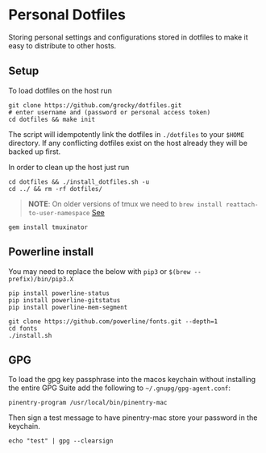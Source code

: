 # Personal Dotfiles

Storing personal settings and configurations stored in dotfiles to make it easy to distribute to other hosts.

## Setup

To load dotfiles on the host run

```shell
git clone https://github.com/grocky/dotfiles.git
# enter username and (password or personal access token)
cd dotfiles && make init
```

The script will idempotently link the dotfiles in `./dotfiles` to your `$HOME` directory. If any conflicting dotfiles exist on the host already they will be backed up first.

In order to clean up the host just run

```shell
cd dotfiles && ./install_dotfiles.sh -u
cd ../ && rm -rf dotfiles/
```

> **NOTE**: On older versions of tmux we need to `brew install reattach-to-user-namespace` [See](https://github.com/thoughtbot/dotfiles/issues/75)

```shell
gem install tmuxinator
```

## Powerline install

You may need to replace the below with `pip3` or `$(brew --prefix)/bin/pip3.X`

```shell
pip install powerline-status
pip install powerline-gitstatus
pip install powerline-mem-segment

git clone https://github.com/powerline/fonts.git --depth=1
cd fonts
./install.sh
```

## GPG

To load the gpg key passphrase into the macos keychain without installing the entire GPG Suite add the following to
`~/.gnupg/gpg-agent.conf`:

```shell
pinentry-program /usr/local/bin/pinentry-mac
```

Then sign a test message to have pinentry-mac store your password in the keychain.

```shell
echo "test" | gpg --clearsign
```
